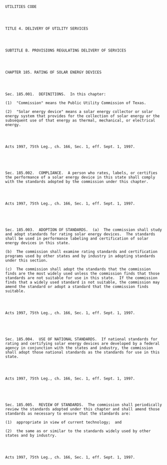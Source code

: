 ﻿
    
    
    	
    					
    
    
    UTILITIES CODE
    
      
    
    
    TITLE 4. DELIVERY OF UTILITY SERVICES
    
      
    
    
    SUBTITLE B. PROVISIONS REGULATING DELIVERY OF SERVICES
    
      
    
    
    CHAPTER 185. RATING OF SOLAR ENERGY DEVICES
    
      
    
    
    Sec. 185.001.  DEFINITIONS.  In this chapter:
    
    (1)  "Commission" means the Public Utility Commission of Texas.
    
    (2)  "Solar energy device" means a solar energy collector or solar energy system that provides for the collection of solar energy or the subsequent use of that energy as thermal, mechanical, or electrical energy.
    
    
    
    
    Acts 1997, 75th Leg., ch. 166, Sec. 1, eff. Sept. 1, 1997.
    
    
    
    
    
    Sec. 185.002.  COMPLIANCE.  A person who rates, labels, or certifies the performance of a solar energy device in this state shall comply with the standards adopted by the commission under this chapter.
    
    
    
    
    Acts 1997, 75th Leg., ch. 166, Sec. 1, eff. Sept. 1, 1997.
    
    
    
    
    
    Sec. 185.003.  ADOPTION OF STANDARDS.  (a)  The commission shall study and adopt standards for rating solar energy devices.  The standards shall be used in performance labeling and certification of solar energy devices in this state.
    
    (b)  The commission shall examine rating standards and certification programs used by other states and by industry in adopting standards under this section.
    
    (c)  The commission shall adopt the standards that the commission finds are the most widely used unless the commission finds that those standards are not suitable for use in this state.  If the commission finds that a widely used standard is not suitable, the commission may amend the standard or adopt a standard that the commission finds suitable.
    
    
    
    
    Acts 1997, 75th Leg., ch. 166, Sec. 1, eff. Sept. 1, 1997.
    
    
    
    
    
    Sec. 185.004.  USE OF NATIONAL STANDARDS.  If national standards for rating and certifying solar energy devices are developed by a federal agency in conjunction with the states and industry, the commission shall adopt those national standards as the standards for use in this state.
    
    
    
    
    Acts 1997, 75th Leg., ch. 166, Sec. 1, eff. Sept. 1, 1997.
    
    
    
    
    
    Sec. 185.005.  REVIEW OF STANDARDS.  The commission shall periodically review the standards adopted under this chapter and shall amend those standards as necessary to ensure that the standards are:
    
    (1)  appropriate in view of current technology;  and
    
    (2)  the same as or similar to the standards widely used by other states and by industry.
    
    
    
    
    Acts 1997, 75th Leg., ch. 166, Sec. 1, eff. Sept. 1, 1997.
    
    
    
    
    				
